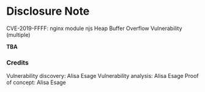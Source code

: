 # Disclosure Note

CVE-2019-FFFF: nginx module njs Heap Buffer Overflow Vulnerability (multiple)

**TBA**

### Credits

Vulnerability discovery: Alisa Esage
Vulnerability analysis: Alisa Esage
Proof of concept: Alisa Esage